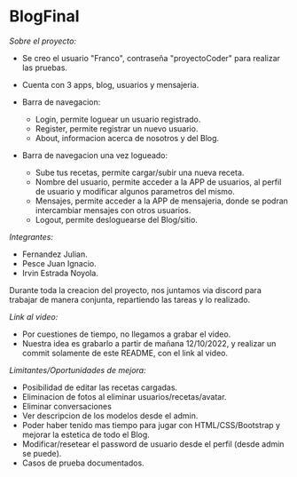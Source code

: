 # BlogFinal

<em>Sobre el proyecto:</em>

- Se creo el usuario "Franco", contraseña "proyectoCoder" para realizar las pruebas.
- Cuenta con 3 apps, blog, usuarios y mensajeria.
- Barra de navegacion:
  - Login, permite loguear un usuario registrado.
  - Register, permite registrar un nuevo usuario.
  - About, informacion acerca de nosotros y del Blog.
  
 - Barra de navegacion una vez logueado:
   - Sube tus recetas, permite cargar/subir una nueva receta.
   - Nombre del usuario, permite acceder a la APP de usuarios, al perfil de usuario y modificar algunos parametros del mismo.
   - Mensajes, permite acceder a la APP de mensajeria, donde se podran intercambiar mensajes con otros usuarios.
   - Logout, permite desloguearse del Blog/sitio.


<em>Integrantes:</em>

- Fernandez Julian.
- Pesce Juan Ignacio.
- Irvin Estrada Noyola.
    
Durante toda la creacion del proyecto, nos juntamos via discord para trabajar de manera conjunta, repartiendo las tareas y lo realizado.
    

<em>Link al video:</em>

- Por cuestiones de tiempo, no llegamos a grabar el video.
- Nuestra idea es grabarlo a partir de mañana 12/10/2022, y realizar un commit solamente de este README, con el link al video.
    
      
<em>Limitantes/Oportunidades de mejora:</em>

- Posibilidad de editar las recetas cargadas.
- Eliminacion de fotos al eliminar usuarios/recetas/avatar.
- Eliminar conversaciones
- Ver descripcion de los modelos desde el admin.
- Poder haber tenido mas tiempo para jugar con HTML/CSS/Bootstrap y mejorar la estetica de todo el Blog.
- Modificar/resetear el password de usuario desde el perfil (desde admin se puede).
- Casos de prueba documentados.
